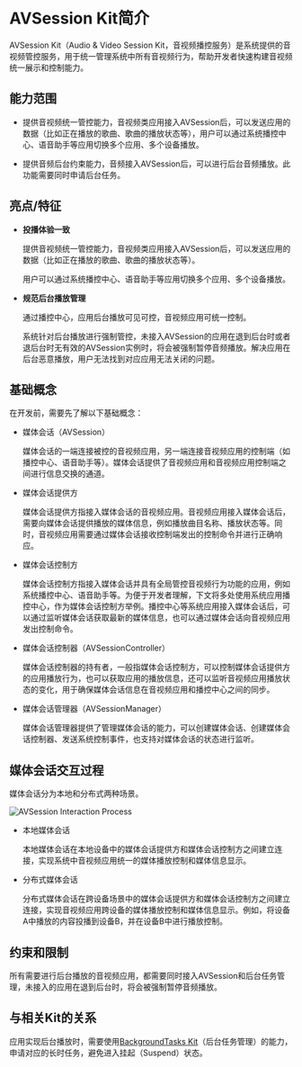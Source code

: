 # AVSession Kit简介
<!--Kit: AVSession Kit-->
<!--Subsystem: Multimedia-->
<!--Owner: @ccfriend; @liao_qian-->
<!--SE: @ccfriend-->
<!--TSE: @chenmingxi1_huawei-->

AVSession Kit（Audio &amp; Video Session Kit，音视频播控服务）是系统提供的音视频管控服务，用于统一管理系统中所有音视频行为，帮助开发者快速构建音视频统一展示和控制能力。

## 能力范围

- 提供音视频统一管控能力，音视频类应用接入AVSession后，可以发送应用的数据（比如正在播放的歌曲、歌曲的播放状态等），用户可以通过系统播控中心、语音助手等应用切换多个应用、多个设备播放。

- 提供音频后台约束能力，音频接入AVSession后，可以进行后台音频播放。此功能需要同时申请后台任务。

## 亮点/特征

- **投播体验一致**

  提供音视频统一管控能力，音视频类应用接入AVSession后，可以发送应用的数据（比如正在播放的歌曲、歌曲的播放状态等）。

  用户可以通过系统播控中心、语音助手等应用切换多个应用、多个设备播放。

- **规范后台播放管理**

  通过播控中心，应用后台播放可见可控，音视频应用可统一控制。

  系统针对后台播放进行强制管控，未接入AVSession的应用在退到后台时或者退后台时无有效的AVSession实例时，将会被强制暂停音频播放。解决应用在后台恶意播放，用户无法找到对应应用无法关闭的问题。

## 基础概念

在开发前，需要先了解以下基础概念：

- 媒体会话（AVSession）

  媒体会话的一端连接被控的音视频应用，另一端连接音视频应用的控制端（如播控中心、语音助手等）。媒体会话提供了音视频应用和音视频应用控制端之间进行信息交换的通道。

- 媒体会话提供方

  媒体会话提供方指接入媒体会话的音视频应用。音视频应用接入媒体会话后，需要向媒体会话提供播放的媒体信息，例如播放曲目名称、播放状态等。同时，音视频应用需要通过媒体会话接收控制端发出的控制命令并进行正确响应。

- 媒体会话控制方

  媒体会话控制方指接入媒体会话并具有全局管控音视频行为功能的应用，例如系统播控中心、语音助手等。为便于开发者理解，下文将多处使用系统应用播控中心，作为媒体会话控制方举例。播控中心等系统应用接入媒体会话后，可以通过监听媒体会话获取最新的媒体信息，也可以通过媒体会话向音视频应用发出控制命令。

- 媒体会话控制器（AVSessionController）

  媒体会话控制器的持有者，一般指媒体会话控制方，可以控制媒体会话提供方的应用播放行为，也可以获取应用的播放信息，还可以监听音视频应用播放状态的变化，用于确保媒体会话信息在音视频应用和播控中心之间的同步。

- 媒体会话管理器（AVSessionManager）

  媒体会话管理器提供了管理媒体会话的能力，可以创建媒体会话、创建媒体会话控制器、发送系统控制事件，也支持对媒体会话的状态进行监听。

## 媒体会话交互过程

媒体会话分为本地和分布式两种场景。

![AVSession Interaction Process](figures/avsession-interaction-process.png)

- 本地媒体会话

  本地媒体会话在本地设备中的媒体会话提供方和媒体会话控制方之间建立连接，实现系统中音视频应用统一的媒体播放控制和媒体信息显示。

- 分布式媒体会话

  分布式媒体会话在跨设备场景中的媒体会话提供方和媒体会话控制方之间建立连接，实现音视频应用跨设备的媒体播放控制和媒体信息显示。例如，将设备A中播放的内容投播到设备B，并在设备B中进行播放控制。

## 约束和限制

所有需要进行后台播放的音视频应用，都需要同时接入AVSession和后台任务管理，未接入的应用在退到后台时，将会被强制暂停音频播放。

## 与相关Kit的关系

应用实现后台播放时，需要使用[BackgroundTasks Kit](../../task-management/background-task-overview.md)（后台任务管理）的能力，申请对应的长时任务，避免进入挂起（Suspend）状态。
